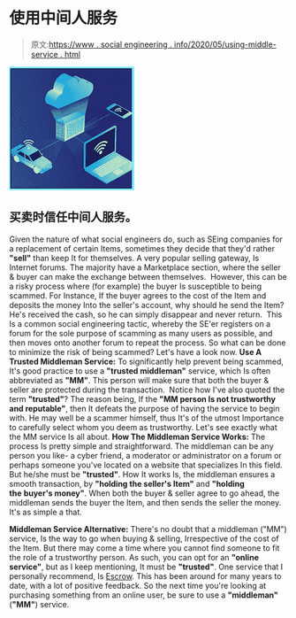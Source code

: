 # 使用中间人服务

> 原文:[https://www . social engineering . info/2020/05/using-middle-service . html](https://www.socialengineering.info/2020/05/using-middleman-service.html)

[![](img/30c896f639abb444923c1fade1309673.png)](https://1.bp.blogspot.com/-vTL6hg160cg/Xp8gGGmI1rI/AAAAAAAAj5E/4RwDQ-BmfHcR3danvnXay-uqeoN1qLwdwCLcBGAsYHQ/s1600/Social%2BEngineering%2BMiddle%2BMan.%2Bwww.socialengineers.net.jpg)

## **买卖时信任中间人服务。**

Given the nature of what social engineers do, such as SEing companies for a replacement of certain Items, sometimes they decide that they'd rather **"sell"** than keep It for themselves. A very popular selling gateway, Is Internet forums. The majority have a Marketplace section, where the seller & buyer can make the exchange between themselves. 
  However, this can be a risky process where (for example) the buyer Is susceptible to being scammed. For Instance, If the buyer agrees to the cost of the Item and deposits the money Into the seller's account, why should he send the Item? He's received the cash, so he can simply disappear and never return. 
  This Is a common social engineering tactic, whereby the SE'er registers on a forum for the sole purpose of scamming as many users as possible, and then moves onto another forum to repeat the process. So what can be done to minimize the risk of being scammed? Let's have a look now.
  **Use A Trusted Middleman Service:**
  To significantly help prevent being scammed, It's good practice to use a **"trusted middleman"** service, which Is often abbreviated as **"MM"**. This person will make sure that both the buyer & seller are protected during the transaction. 
  Notice how I've also quoted the term **"trusted"**? The reason being, If the **"MM person Is not trustworthy and reputable"**, then It defeats the purpose of having the service to begin with. He may well be a scammer himself, thus It's of the utmost Importance to carefully select whom you deem as trustworthy. Let's see exactly what the MM service Is all about.
  **How The Middleman Service Works:**
  The process Is pretty simple and straightforward. The middleman can be any person you like- a cyber friend, a moderator or administrator on a forum or perhaps someone you've located on a website that specializes In this field. But he/she must be **"trusted"**. How It works Is, the middleman ensures a smooth transaction, by **"holding the seller's Item"** and **"holding the** **buyer's money"**. When both the buyer & seller agree to go ahead, the middleman sends the buyer the Item, and then sends the seller the money. It's as simple a that. 

**Middleman Service Alternative:**
  There's no doubt that a middleman ("MM") service, Is the way to go when buying & selling, Irrespective of the cost of the Item. But there may come a time where you cannot find someone to fit the role of a trustworthy person. As such, you can opt for an **"online service"**, but as I keep mentioning, It must be **"trusted"**. One service that I personally recommend, Is [Escrow](https://www.escrow.com/). This has been around for many years to date, with a lot of positive feedback. So the next time you're looking at purchasing something from an online user, be sure to use a **"middleman"** (**"MM"**) service.